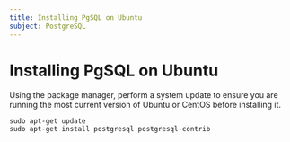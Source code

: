 ```yaml
---
title: Installing PgSQL on Ubuntu
subject: PostgreSQL
---
```


# Installing PgSQL on Ubuntu
Using the package manager, perform a system update to ensure you are running the most current version of Ubuntu or CentOS before installing it.
```shell
sudo apt-get update
sudo apt-get install postgresql postgresql-contrib
```
